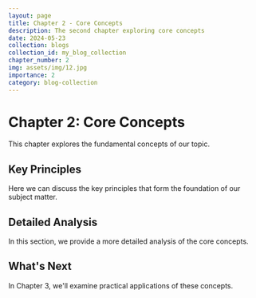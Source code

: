 ```yaml
---
layout: page
title: Chapter 2 - Core Concepts
description: The second chapter exploring core concepts
date: 2024-05-23
collection: blogs
collection_id: my_blog_collection
chapter_number: 2
img: assets/img/12.jpg
importance: 2
category: blog-collection
---
```


# Chapter 2: Core Concepts

This chapter explores the fundamental concepts of our topic.

## Key Principles

Here we can discuss the key principles that form the foundation of our subject matter.

## Detailed Analysis

In this section, we provide a more detailed analysis of the core concepts.

## What's Next

In Chapter 3, we'll examine practical applications of these concepts.
